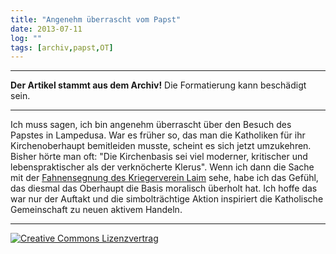 ```yaml
---
title: "Angenehm überrascht vom Papst"
date: 2013-07-11
log: ""
tags: [archiv,papst,OT]
---
```

<hr><b>Der Artikel stammt aus dem Archiv!</b> Die Formatierung kann beschädigt sein.<hr>

<p>Ich muss sagen, ich bin angenehm überrascht über den Besuch des Papstes in Lampedusa. War es früher so, das man die Katholiken für ihr Kirchenoberhaupt bemitleiden musste, scheint es sich jetzt umzukehren. Bisher hörte man oft: "Die Kirchenbasis sei viel moderner, kritischer und lebenspraktischer als der verknöcherte Klerus". Wenn ich dann die Sache mit  der <a href="http://www.the-independent-friend.de/?q=Die_Katholiken_entbloeden_sich_nicht_dem_Kriegerverein_Laim_ihre_Fahne_zu_segnen">Fahnensegnung des Kriegerverein Laim</a> sehe, habe ich das Gefühl, das diesmal das Oberhaupt die Basis moralisch überholt hat. Ich hoffe das war nur der Auftakt und die simbolträchtige  Aktion inspiriert die Katholische Gemeinschaft zu neuen aktivem Handeln.</p>

<hr>
<a rel="license" href="http://creativecommons.org/licenses/by-sa/3.0/"><img alt="Creative Commons Lizenzvertrag" style="border-width:0" src="http://i.creativecommons.org/l/by-sa/3.0/88x31.png" /></a>
